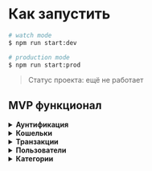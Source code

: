# Как запустить

```bash
# watch mode
$ npm run start:dev

# production mode
$ npm run start:prod
```

> Статус проекта: ещё не работает

## MVP функционал

<details>
  <summary><b>Аунтификация</b></summary>
  
  - [x]  POST /register — Регистрация нового пользователя.
  - [x]  POST /login — Авторизация и получение токена.
 </details>
 
<details>
   <summary><b>Кошельки</b></summary>
  
  - [ ]  GET /wallets — Получение списка всех кошельков.
  - [ ]  GET /wallets/{id} — Получение информации о конкретном кошельке.
  - [ ]  POST /wallets — Создание нового кошелька.
  - [ ]  PUT /wallets/{id} — Редактирование существующего кошелька.
  - [ ]  DELETE /wallets/{id} — Удаление кошелька.
</details>
  
<details>
      <summary><b>Транзакции</b></summary>
   
  - [ ]  GET /wallets/{walletId}/transactions — Получение списка всех транзакций для кошелька.
  - [ ]  GET /transactions/{id} — Получение информации о конкретной транзакции.
  - [ ]  POST /wallets/{walletId}/transactions — Создание новой транзакции для кошелька.
  - [ ]  PUT /transactions/{id} — Редактирование существующей транзакции.
  - [ ]  DELETE /transactions/{id} — Удаление транзакции.
</details>

<details>
    <summary><b>Пользователи</b></summary>
  
  - [ ]  GET /users — Получение списка всех пользователей.
  - [ ]  GET /users/{id} — Получение информации о конкретном пользователе.
  - [ ]  PUT /users/{id} — Редактирование профиля пользователя.
  - [ ]  DELETE /users/{id} — Удаление пользователя. 
</details>

<details>
    <summary><b>Категории</b></summary>
  
 - [ ]  GET /categories/expenses — Получение списка категорий расходов.
 - [ ]  GET /categories/incomes — Получение списка категорий доходов.
 - [ ]  POST /categories/expenses — Создание новой категории расходов.
 - [ ]  POST /categories/incomes — Создание новой категории доходов.
 - [ ]  PUT /categories/{id} — Редактирование категории.
 - [ ]  DELETE /categories/{id} — Удаление категории.
</details>
